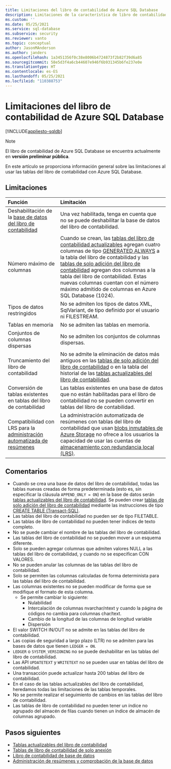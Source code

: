 ```yaml
---
title: Limitaciones del libro de contabilidad de Azure SQL Database
description: Limitaciones de la característica de libro de contabilidad en Azure SQL Database
ms.custom: ''
ms.date: 05/25/2021
ms.service: sql-database
ms.subservice: security
ms.reviewer: vanto
ms.topic: conceptual
author: JasonMAnderson
ms.author: janders
ms.openlocfilehash: 1a3451356f0c38e8006b4724873f2b82f39d6a85
ms.sourcegitcommit: 58e5d3f4a6cb44607e946f6b931345b6fe237e0e
ms.translationtype: HT
ms.contentlocale: es-ES
ms.lasthandoff: 05/25/2021
ms.locfileid: "110388753"
---
```

# <a name="limitations-for-azure-sql-database-ledger"></a>Limitaciones del libro de contabilidad de Azure SQL Database

[!INCLUDE[appliesto-sqldb](../includes/appliesto-sqldb.md)]

> [!NOTE]
> El libro de contabilidad de Azure SQL Database se encuentra actualmente en **versión preliminar pública**.

En este artículo se proporciona información general sobre las limitaciones al usar las tablas del libro de contabilidad con Azure SQL Database.  

## <a name="limitations"></a>Limitaciones

| Función | Limitación |
| :--- | :--- |
| Deshabilitación de la [base de datos del libro de contabilidad](ledger-database-ledger.md)   | Una vez habilitada, tenga en cuenta que no se puede deshabilitar la base de datos del libro de contabilidad. |
| Número máximo de columnas | Cuando se crean, las [tablas del libro de contabilidad actualizables](ledger-updatable-ledger-tables.md) agregan cuatro columnas de tipo [GENERATED ALWAYS](/sql/t-sql/statements/create-table-transact-sql#generate-always-columns) a la tabla del libro de contabilidad y las [tablas de solo adición del libro de contabilidad](ledger-append-only-ledger-tables.md) agregan dos columnas a la tabla del libro de contabilidad. Estas nuevas columnas cuentan con el número máximo admitido de columnas en Azure SQL Database (1024). |
| Tipos de datos restringidos | No se admiten los tipos de datos XML, SqlVariant, de tipo definido por el usuario ni FILESTREAM. |
| Tablas en memoria | No se admiten las tablas en memoria. |
| Conjuntos de columnas dispersas | No se admiten los conjuntos de columnas dispersas. |
| Truncamiento del libro de contabilidad | No se admite la eliminación de datos más antiguos en las [tablas de solo adición del libro de contabilidad](ledger-append-only-ledger-tables.md) o en la tabla del historial de las [tablas actualizables del libro de contabilidad](ledger-updatable-ledger-tables.md). |
| Conversión de tablas existentes en tablas del libro de contabilidad | Las tablas existentes en una base de datos que no están habilitadas para el libro de contabilidad no se pueden convertir en tablas del libro de contabilidad. |
|Compatibilidad con LRS para la [administración automatizada de resúmenes](ledger-digest-management-and-database-verification.md) | La administración automatizada de resúmenes con tablas del libro de contabilidad que usan [blobs inmutables de Azure Storage](../../storage/blobs/storage-blob-immutable-storage.md) no ofrece a los usuarios la capacidad de usar las cuentas de [almacenamiento con redundancia local (LRS)](../../storage/common/storage-redundancy.md#locally-redundant-storage).|

## <a name="remarks"></a>Comentarios

- Cuando se crea una base de datos del libro de contabilidad, todas las tablas nuevas creadas de forma predeterminada (esto es, sin especificar la cláusula `APPEND_ONLY = ON`) en la base de datos serán [tablas actualizables del libro de contabilidad](ledger-updatable-ledger-tables.md). Se pueden crear [tablas de solo adición del libro de contabilidad](ledger-append-only-ledger-tables.md) mediante las instrucciones de tipo [CREATE TABLE (Transact-SQL)](/sql/t-sql/statements/create-table-transact-sql).
- Las tablas del libro de contabilidad no pueden ser de tipo FILETABLE.
- Las tablas de libro de contabilidad no pueden tener índices de texto completo.
- No se puede cambiar el nombre de las tablas del libro de contabilidad.
- Las tablas del libro de contabilidad no se pueden mover a un esquema diferente.
- Solo se pueden agregar columnas que admiten valores NULL a las tablas del libro de contabilidad, y cuando no se especifican CON VALORES.
- No se pueden anular las columnas de las tablas del libro de contabilidad.
- Solo se permiten las columnas calculadas de forma determinista para las tablas del libro de contabilidad.
- Las columnas existentes no se pueden modificar de forma que se modifique el formato de esta columna.
  - Se permite cambiar lo siguiente:
    - Nulabilidad
    - Intercalación de columnas nvarchar/ntext y cuando la página de códigos no cambia para columnas char/text.
    - Cambio de la longitud de las columnas de longitud variable
    - Dispersión
- El valor SWITCH IN/OUT no se admite en las tablas del libro de contabilidad.
- Las copias de seguridad a largo plazo (LTR) no se admiten para las bases de datos que tienen `LEDGER = ON`.
- `LEDGER` o `SYSTEM_VERSIONING` no se puede deshabilitar en las tablas del libro de contabilidad.
- Las API `UPDATETEXT` y `WRITETEXT` no se pueden usar en tablas del libro de contabilidad.
- Una transacción puede actualizar hasta 200 tablas del libro de contabilidad.
- En el caso de las tablas actualizables del libro de contabilidad, heredamos todas las limitaciones de las tablas temporales.
- No se permite realizar el seguimiento de cambios en las tablas del libro de contabilidad.
- Las tablas de libro de contabilidad no pueden tener un índice no agrupado del almacén de filas cuando tienen un índice de almacén de columnas agrupado.

## <a name="next-steps"></a>Pasos siguientes

- [Tablas actualizables del libro de contabilidad](ledger-updatable-ledger-tables.md)   
- [Tablas de libro de contabilidad de solo anexión](ledger-append-only-ledger-tables.md)   
- [Libro de contabilidad de base de datos](ledger-database-ledger.md)   
- [Administración de resúmenes y comprobación de la base de datos](ledger-digest-management-and-database-verification.md)   
